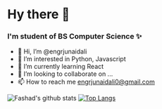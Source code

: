 # Hy there 👋
### I'm student of BS Computer Science ✨

- 👋 Hi, I’m @engrjunaidali
- 👀 I’m interested in Python, Javascript
- 🌱 I’m currently learning React
- 💞️ I’m looking to collaborate on ...
- 📫 How to reach me engrjunaidali0@gmail.com

![Fashad's github stats](https://github-readme-stats.vercel.app/api?username=engrjunaidali&show_icons=true&theme=midnight-purple)
[![Top Langs](https://github-readme-stats.vercel.app/api/top-langs/?username=engrjunaidali&theme=midnight-purple&langs_count=8)](https://github.com/Fashad-Ahmed/github-readme-stats)

<!---
engrjunaidali/engrjunaidali is a ✨ special ✨ repository because its `README.md` (this file) appears on your GitHub profile.
You can click the Preview link to take a look at your changes.
--->
